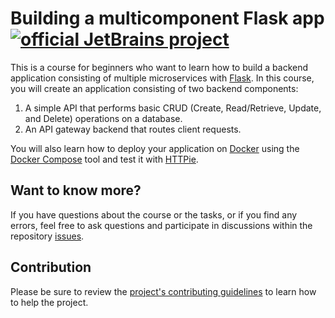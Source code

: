 # Building a multicomponent Flask app [![official JetBrains project](http://jb.gg/badges/official.svg)](https://confluence.jetbrains.com/display/ALL/JetBrains+on+GitHub)

This is a course for beginners who want to learn how to build a backend application consisting of multiple microservices with [Flask](https://flask.palletsprojects.com/). In this course, you will create an application consisting of two backend components: 
1. A simple API that performs basic CRUD (Create, Read/Retrieve, Update, and Delete) operations on a database.
2. An API gateway backend that routes client requests.
   
You will also learn how to deploy your application on [Docker](https://www.docker.com/) using the [Docker Compose](https://docs.docker.com/compose/) tool and test it with [HTTPie](https://httpie.io/).

## Want to know more?
If you have questions about the course or the tasks, or if you find any errors, feel free to ask questions and participate in discussions within the repository [issues](https://github.com/jetbrains-academy/flask-app-course/issues).

## Contribution
Please be sure to review the [project's contributing guidelines](https://github.com/jetbrains-academy/.github/blob/main/contributing_guidelines.md) to learn how to help the project.
